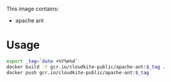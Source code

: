 This image contains:
 * apache ant


# Usage
```bash
export _tag=`date +%Y%m%d`
docker build -t gcr.io/cloudkite-public/apache-ant:$_tag .
docker push gcr.io/cloudkite-public/apache-ant:$_tag
```